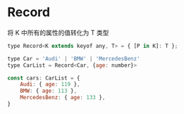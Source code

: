 # Record

将 K 中所有的属性的值转化为 T 类型

```javascript
type Record<K extends keyof any, T> = { [P in K]: T };
```

```javascript
type Car = 'Audi' | 'BMW' | 'MercedesBenz'
type CarList = Record<Car, {age: number}>

const cars: CarList = {
    Audi: { age: 119 },
    BMW: { age: 113 },
    MercedesBenz: { age: 133 },
}
```

